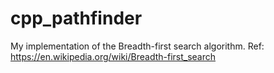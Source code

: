 # cpp_pathfinder
My implementation of the Breadth-first search algorithm.
Ref: https://en.wikipedia.org/wiki/Breadth-first_search
